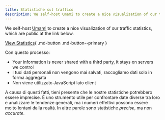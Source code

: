 ```yaml
---
title: Statistiche sul traffico
description: We self-host Umami to create a nice visualization of our traffic statistics, which are made public here.
---
```


<!-- markdownlint-disable MD051 -->

We self-host [Umami](https://umami.is) to create a nice visualization of our traffic statistics, which are public at the link below.

[View Statistics](https://stats.triplebit.net/share/S80jBc50hxr5TquS/www.privacyguides.org){ .md-button .md-button--primary }

Con questo processo:

- Your information is never shared with a third party, it stays on servers we control
- I tuoi dati personali non vengono mai salvati, raccogliamo dati solo in forma aggregata
- Non viene utilizzato JavaScript lato client

A causa di questi fatti, tieni presente che le nostre statistiche potrebbero essere imprecise. È uno strumento utile per confrontare date diverse tra loro e analizzare le tendenze generali, ma i numeri effettivi possono essere molto lontani dalla realtà. In altre parole sono statistiche _precise_, ma non _accurate_.
